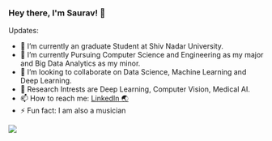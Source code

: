 ### Hey there, I'm Saurav!  👋


Updates:

- 🔭 I’m currently an graduate Student at Shiv Nadar University.
- 🌱 I’m currently Pursuing Computer Science and Engineering as my major and Big Data Analytics as my minor.
- 👯 I’m looking to collaborate on Data Science, Machine Learning and Deep Learning.
- 💬 Research Intrests are Deep Learning, Computer Vision, Medical AI. <!-- - 🤔 I’m looking for help with ... -->
- 📫 How to reach me: [LinkedIn 🌏](https://www.linkedin.com/in/saurav-thakur-357575174/)
- ⚡ Fun fact: I am also a musician
<!-- - 😄 Pronouns: He/Him -->

<img src="https://github-readme-stats.vercel.app/api?username=saurav-thakur&&show_icons=true&title_color=ffffff&icon_color=bb2acf&text_color=daf7dc&bg_color=151515&hide=contribs,prs">


